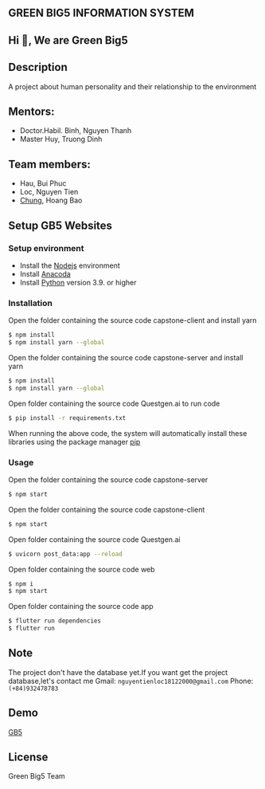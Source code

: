 ﻿## GREEN BIG5 INFORMATION SYSTEM
## Hi 👋, We are Green Big5

## Description
A project about human personality and their relationship to the environment

## Mentors:
- Doctor.Habil. Binh, Nguyen Thanh
- Master Huy, Truong Dinh

## Team members: 
- Hau, Bui Phuc
- Loc, Nguyen Tien
- [Chung](https://github.com/Cyouisme/), Hoang Bao

## Setup GB5 Websites

### Setup environment
- Install the [Nodejs](https://nodejs.org/en/download/) environment
- Install [Anacoda](https://www.anaconda.com/)
- Install [Python](https://www.python.org/downloads/) version 3.9. or higher

### Installation

Open the folder containing the source code capstone-client and install yarn

```bash
$ npm install
$ npm install yarn --global
```

Open the folder containing the source code capstone-server and install yarn

```bash
$ npm install
$ npm install yarn --global
```

Open folder containing the source code Questgen.ai to run code 

```bash
$ pip install -r requirements.txt
```

When running the above code, the system will automatically install these libraries using the package manager [pip](https://pip.pypa.io/en/stable/)

### Usage

Open the folder containing the source code capstone-server
```bash
$ npm start
```

Open the folder containing the source code capstone-client
```bash
$ npm start
```

Open folder containing the source code Questgen.ai

```bash
$ uvicorn post_data:app --reload
```

Open folder containing the source code web
```bash
$ npm i
$ npm start
```


Open folder containing the source code app
```bash
$ flutter run dependencies
$ flutter run
```
## Note
The project don't have the database yet.If you want get the project database,let's contact me
Gmail: `nguyentienloc18122000@gmail.com`
Phone: `(+84)932478783`

## Demo
[GB5](http://greenbig5.herokuapp.com/)

## License
Green Big5 Team
